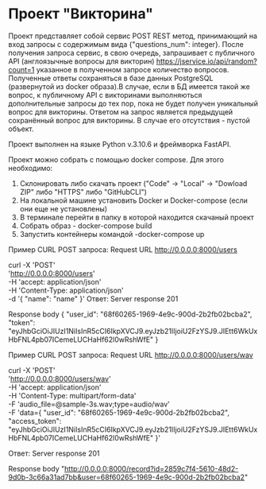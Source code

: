 # Проект "Викторина"
Проект представляет собой сервис POST REST метод, принимающий на вход запросы с содержимым вида {"questions_num": integer}. После получения запроса сервис, в свою очередь, запрашивает с публичного API (англоязычные вопросы для викторин) https://jservice.io/api/random?count=1 указанное в полученном запросе количество вопросов. Полученные ответы сохраняться в базе данных PostgreSQL (развернутой из docker образа).В случае, если в БД имеется такой же вопрос, к публичному API с викторинами  выполняються дополнительные запросы до тех пор, пока не будет получен уникальный вопрос для викторины. Ответом на запрос  является предыдущей сохранённый вопрос для викторины. В случае его отсутствия - пустой объект.

Проект выполнен на языке Python v.3.10.6 и фреймворка FastAPI.

Проект можно собрать с помощью docker compose. 
Для этого необходимо:
1. Склонировать либо скачать проект ("Code" -> "Local" -> "Dowload ZIP" либо  "HTTPS" либо "GitHubCLI")
2. На локальной машине установить Docker и Docker-compose (если они еще не установлены)
3. В терминале перейти в папку в которой находится скачаный проект
4. Собрать образ - docker-compose build
5. Запустить контейнеры командой -docker-compose up

Пример CURL POST запроса:
Request URL
http://0.0.0.0:8000/users

curl -X 'POST' \
  'http://0.0.0.0:8000/users' \
  -H 'accept: application/json' \
  -H 'Content-Type: application/json' \
  -d '{
  "name": "name"
}'
Ответ:
Server response 201 

Response body
{
  "user_id": "68f60265-1969-4e9c-900d-2b2fb02bcba2",
  "token": "eyJhbGciOiJIUzI1NiIsInR5cCI6IkpXVCJ9.eyJzb21lIjoiU2FzYSJ9.JIEtt6WkUxHbFNL4pb07ICemeLUCHaHf62l0wRshWfE"
}


Пример CURL POST запроса:
Request URL
http://0.0.0.0:8000/users/wav
 
curl -X 'POST' \
  'http://0.0.0.0:8000/users/wav' \
  -H 'accept: application/json' \
  -H 'Content-Type: multipart/form-data' \
  -F 'audio_file=@sample-3s.wav;type=audio/wav' \
  -F 'data={   "user_id": "68f60265-1969-4e9c-900d-2b2fb02bcba2",   "access_token": "eyJhbGciOiJIUzI1NiIsInR5cCI6IkpXVCJ9.eyJzb21lIjoiU2FzYSJ9.JIEtt6WkUxHbFNL4pb07ICemeLUCHaHf62l0wRshWfE" }'

Ответ:
Server response 201 

Response body
"http://0.0.0.0:8000/record?id=2859c7f4-5610-48d2-9d0b-3c66a31ad7bb&user=68f60265-1969-4e9c-900d-2b2fb02bcba2"